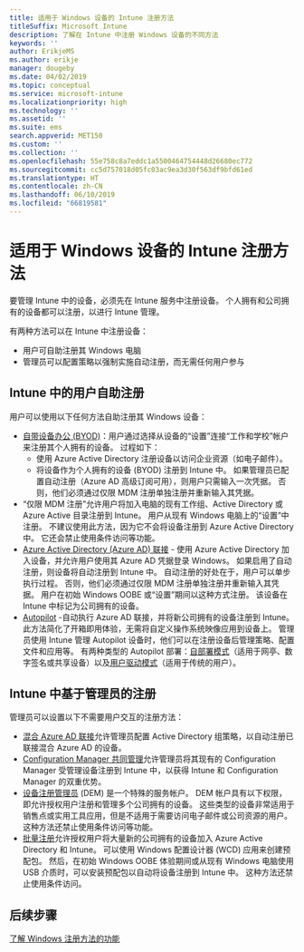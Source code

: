 ```yaml
---
title: 适用于 Windows 设备的 Intune 注册方法
titleSuffix: Microsoft Intune
description: 了解在 Intune 中注册 Windows 设备的不同方法
keywords: ''
author: ErikjeMS
ms.author: erikje
manager: dougeby
ms.date: 04/02/2019
ms.topic: conceptual
ms.service: microsoft-intune
ms.localizationpriority: high
ms.technology: ''
ms.assetid: ''
ms.suite: ems
search.appverid: MET150
ms.custom: ''
ms.collection: ''
ms.openlocfilehash: 55e758c8a7eddc1a5500464754448d26680ec772
ms.sourcegitcommit: cc5d757018d05fc03ac9ea3d30f563df9bfd61ed
ms.translationtype: HT
ms.contentlocale: zh-CN
ms.lasthandoff: 06/10/2019
ms.locfileid: "66819581"
---
```

# <a name="intune-enrollment-methods-for-windows-devices"></a>适用于 Windows 设备的 Intune 注册方法

要管理 Intune 中的设备，必须先在 Intune 服务中注册设备。 个人拥有和公司拥有的设备都可以注册，以进行 Intune 管理。 

有两种方法可以在 Intune 中注册设备：
- 用户可自助注册其 Windows 电脑 
- 管理员可以配置策略以强制实施自动注册，而无需任何用户参与

## <a name="user-self-enrollment-in-intune"></a>Intune 中的用户自助注册

用户可以使用以下任何方法自助注册其 Windows 设备：

- [自带设备办公 (BYOD)](https://docs.microsoft.com/intune-user-help/enroll-windows-10-device)：用户通过选择从设备的“设置”连接“工作和学校”帐户来注册其个人拥有的设备。 过程如下：
    - 使用 Azure Active Directory 注册设备以访问企业资源（如电子邮件）。
    - 将设备作为个人拥有的设备 (BYOD) 注册到 Intune 中。
如果管理员已配置自动注册（Azure AD 高级订阅可用），则用户只需输入一次凭据。 否则，他们必须通过仅限 MDM 注册单独注册并重新输入其凭据。  
- “仅限 MDM 注册”允许用户将加入电脑的现有工作组、Active Directory 或 Azure Active 目录注册到 Intune。 用户从现有 Windows 电脑上的“设置”中注册。 不建议使用此方法，因为它不会将设备注册到 Azure Active Directory 中。 它还会禁止使用条件访问等功能。
- [Azure Active Directory (Azure AD) 联接](https://docs.microsoft.com/azure/active-directory/user-help/user-help-join-device-on-network) - 使用 Azure Active Directory 加入设备，并允许用户使用其 Azure AD 凭据登录 Windows。 如果启用了自动注册，则设备将自动注册到 Intune 中。 自动注册的好处在于，用户可以单步执行过程。 否则，他们必须通过仅限 MDM 注册单独注册并重新输入其凭据。 用户在初始 Windows OOBE 或“设置”期间以这种方式注册。 该设备在 Intune 中标记为公司拥有的设备。
- [Autopilot](enrollment-autopilot.md) -自动执行 Azure AD 联接，并将新公司拥有的设备注册到 Intune。 此方法简化了开箱即用体验，无需将自定义操作系统映像应用到设备上。 管理员使用 Intune 管理 Autopilot 设备时，他们可以在注册设备后管理策略、配置文件和应用等。  有两种类型的 Autopilot 部署：[自部署模式](https://docs.microsoft.com/windows/deployment/windows-autopilot/self-deploying)（适用于网亭、数字签名或共享设备）以及[用户驱动模式](https://docs.microsoft.com/windows/deployment/windows-autopilot/user-driven)（适用于传统的用户）。 

## <a name="administrator-based-enrollment-in-intune"></a>Intune 中基于管理员的注册

管理员可以设置以下不需要用户交互的注册方法：

- [混合 Azure AD 联接](https://docs.microsoft.com/windows/client-management/mdm/enroll-a-windows-10-device-automatically-using-group-policy)允许管理员配置 Active Directory 组策略，以自动注册已联接混合 Azure AD 的设备。 
- [Configuration Manager 共同管理](https://docs.microsoft.com/sccm/comanage/overview)允许管理员将其现有的 Configuration Manager 受管理设备注册到 Intune 中，以获得 Intune 和 Configuration Manager 的双重优势。 
- [设备注册管理员](device-enrollment-manager-enroll.md) (DEM) 是一个特殊的服务帐户。 DEM 帐户具有以下权限，即允许授权用户注册和管理多个公司拥有的设备。 这些类型的设备非常适用于销售点或实用工具应用，但是不适用于需要访问电子邮件或公司资源的用户。 这种方法还禁止使用条件访问等功能。 
- [批量注册](windows-bulk-enroll.md)允许授权用户将大量新的公司拥有的设备加入 Azure Active Directory 和 Intune。 可以使用 Windows 配置设计器 (WCD) 应用来创建预配包。 然后，在初始 Windows OOBE 体验期间或从现有 Windows 电脑使用 USB 介质时，可以安装预配包以自动将设备注册到 Intune 中。 这种方法还禁止使用条件访问。 

## <a name="next-steps"></a>后续步骤

[了解 Windows 注册方法的功能](enrollment-method-capab.md)
